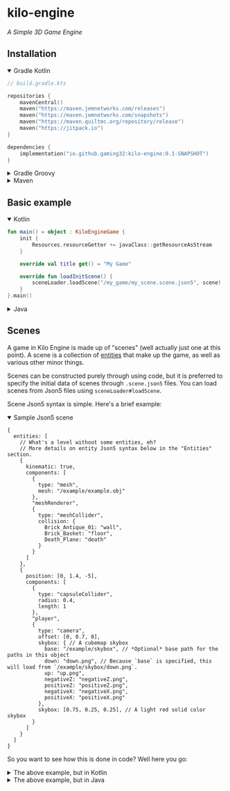 # kilo-engine
_A Simple 3D Game Engine_

## Installation

<details open>
<summary>Gradle Kotlin</summary>

```kotlin
// build.gradle.kts

repositories {
    mavenCentral()
    maven("https://maven.jemnetworks.com/releases")
    maven("https://maven.jemnetworks.com/snapshots")
    maven("https://maven.quiltmc.org/repository/release")
    maven("https://jitpack.io")
}

dependencies {
    implementation("io.github.gaming32:kilo-engine:0.1-SNAPSHOT")
}
```

</details>

<details>
<summary>Gradle Groovy</summary>

```groovy
// build.gradle

repositories {
    mavenCentral()
    maven { url = "https://maven.jemnetworks.com/releases" }
    maven { url = "https://maven.jemnetworks.com/snapshots" }
    maven { url = "https://maven.quiltmc.org/repository/release" }
    maven { url = "https://jitpack.io" }
}

dependencies {
    implementation "io.github.gaming32:kilo-engine:0.1-SNAPSHOT"
}
```

</details>

<details>
<summary>Maven</summary>

```xml
<!-- pom.xml -->

<repositories>
  <repository>
    <id>gaming32</id>
    <name>Gaming32</name>
    <url>https://maven.jemnetworks.com/releases</url>
  </repository>
  <repository>
    <id>gaming32-snapshots</id>
    <name>Gaming32 Snapshots</name>
    <url>https://maven.jemnetworks.com/snapshots</url>
  </repository>
  <repository>
    <id>quiltmc</id>
    <name>QuiltMC</name>
    <url>https://maven.quiltmc.org/repository/release</url>
  </repository>
  <repository>
    <id>jitpack.io</id>
    <name>Jitpack</name>
    <url>https://jitpack.io</url>
  </repository>
</repositories>

<dependencies>
  <dependency>
    <groupId>io.github.gaming32</groupId>
    <artifactId>kilo-engine</artifactId>
    <version>0.1-SNAPSHOT</version>
  </dependency>
</dependencies>
```

</details>

## Basic example

<details open>
<summary>Kotlin</summary>

```kotlin
fun main() = object : KiloEngineGame {
    init {
        Resources.resourceGetter += javaClass::getResourceAsStream
    }

    override val title get() = "My Game"

    override fun loadInitScene() {
        sceneLoader.loadScene("/my_game/my_scene.scene.json5", scene)
    }
}.main()
```

</details>

<details>
<summary>Java</summary>

```java
public class MyGame extends KiloEngineGame {
    public static void main(String[] args) {
        Resources.addResourceGetter(MyGame.class::getResourceAsStream);
        new MyGame().main();
    }

    @Override
    @NotNull
    public String getTitle() {
        return "My Game";
    }

    @Override
    public void loadInitScene() {
        getSceneLoader().loadScene("/my_game/my_scene.scene.json5", getScene());
    }
}
```

</details>

## Scenes

A game in Kilo Engine is made up of "scenes" (well actually just one at this point). A scene is a collection of [entities](#entities) that make up the game, as well as various other minor things.

Scenes can be constructed purely through using code, but it is preferred to specify the initial data of scenes through `.scene.json5` files. You can load scenes from Json5 files using `sceneLoader#loadScene`.

<!-- Scenes, however, have a bit more to them than just entities. Specifically, they can also have a skybox and a sun. The skybox is a cubemap defining the sides, a solid color, or nothing. If no skybox is specified, it will default to no skybox. Please do note, however, that a skybox should almost *always* be specified for outdoor scenes, as the color buffer is never cleared, so the sky without a skybox will just be the previous frame. The sun position indicates a position for the sun. The sun will be a directional light from its position to `(0, 0, 0)`. If the sun's position is not specified, no lighting will be automatically applied. -->

Scene Json5 syntax is simple. Here's a brief example:

<details open>
<summary>Sample Json5 scene</summary>

```json5
{
  entities: [
    // What's a level without some entities, eh?
    // More details on entity Json5 syntax below in the "Entities" section.
    {
      kinematic: true,
      components: [
        {
          type: "mesh",
          mesh: "/example/example.obj"
        },
        "meshRenderer",
        {
          type: "meshCollider",
          collision: {
            Brick_Antique_01: "wall",
            Brick_Basket: "floor",
            Death_Plane: "death"
          }
        }
      ]
    },
    {
      position: [0, 1.4, -5],
      components: [
        {
          type: "capsuleCollider",
          radius: 0.4,
          length: 1
        },
        "player",
        {
          type: "camera",
          offset: [0, 0.7, 0],
          skybox: { // A cubemap skybox
            base: "/example/skybox", // *Optional* base path for the paths in this object
            down: "down.png", // Because `base` is specified, this will load from `/example/skybox/down.png`.
            up: "up.png",
            negativeZ: "negativeZ.png",
            positiveZ: "positiveZ.png",
            negativeX: "negativeX.png",
            positiveX: "positiveX.png"
          },
          skybox: [0.75, 0.25, 0.25], // A light red solid color skybox
        }
      ]
    }
  ]
}
```

</details>

So you want to see how this is done in code? Well here you go:

<details>
<summary>The above example, but in Kotlin</summary>

```kotlin
Entity(scene, DVector3()).apply {
    body.setKinematic()
    val model = MeshComponent(this, sceneLoader.loadObj("/example/example.obj")).model
    MeshRendererComponent(this)
    MeshColliderComponent(this, CollisionModel(model, mapOf(
        model.materials["Brick_Antique_01"]!! to CollisionTypes.WALL,
        model.materials["Brick_Basket"]!! to CollisionTypes.FLOOR,
        model.materials["Death_Plane"]!! to CollisionTypes.DEATH
    )))
}
Entity(scene, DVector3(0.0, 1.4, -5.0)).apply {
    CapsuleColliderComponent(this, 0.4, 1.0)
    PlayerComponent(this, Vector2f())
    CameraComponent(
        this, 
        offset = DVector3(0.0, 0.7, 0.0),
        skybox = Skybox.Cubemap.relative(
            "/example/skybox",
            "down.png",
            "up.png",
            "negativeZ.png",
            "positiveZ.png",
            "negativeX.png",
            "positiveX.png"
        )
        // skybox = Skybox.SolidColor(0.75f, 0.25f, 0.25f)
    )
}
```

</details>

<details>
<summary>The above example, but in Java</summary>

```java
final Scene scene = getScene();

final Entity levelMesh = new Entity(scene, new DVector3());
levelMesh.getBody().setKinematic();
final Model model = new MeshComponent(
    levelMesh, getSceneLoader().loadObj("/example/example.obj")
).getModel();
new MeshRendererComponent(levelMesh);
new MeshColliderComponent(levelMesh, new CollisionModel(model, Map.of(
    model.getMaterials().get("Brick_Antique_01"), CollisionTypes.WALL,
    model.getMaterials().get("Brick_Basket"), CollisionTypes.FLOOR,
    model.getMaterials().get("Death_Plane"), CollisionTypes.DEATH
)));

final Entity player = new Entity(scene, new DVector3(0, 1.4, -5));
new CapsuleColliderComponent(player, 0.4, 1);
new PlayerComponent(player, new Vector2f());
new CameraComponent(
    player, 
    new DVector3(0.0, 0.7, 0.0),
    Skybox.Cubemap.relative(
        "/example/skybox",
        "down.png",
        "up.png",
        "negativeZ.png",
        "positiveZ.png",
        "negativeX.png",
        "positiveX.png"
    )
    // new Skybox.SolidColor(0.75f, 0.25f, 0.25f)
);
```

</details>
